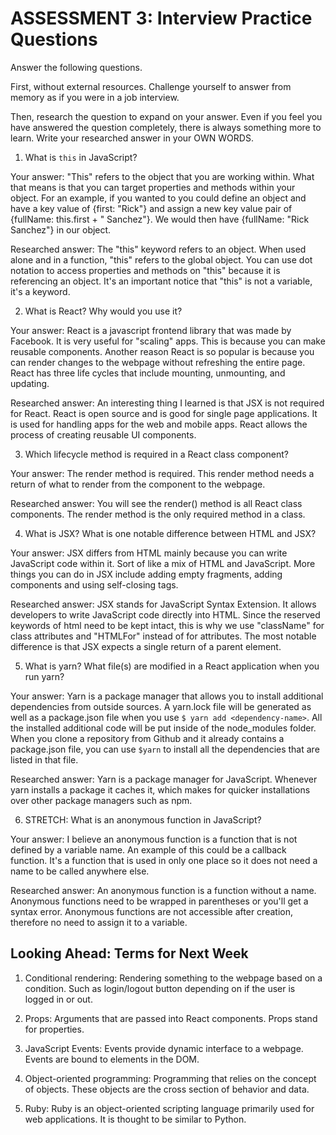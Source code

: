 # ASSESSMENT 3: Interview Practice Questions

Answer the following questions.

First, without external resources. Challenge yourself to answer from memory as if you were in a job interview.

Then, research the question to expand on your answer. Even if you feel you have answered the question completely, there is always something more to learn. Write your researched answer in your OWN WORDS.

1. What is `this` in JavaScript?

  Your answer: "This" refers to the object that you are working within. What that means is that you can target properties and methods within your object. For an example, if you wanted to you could define an object and have a key value of {first: "Rick"} and assign a new key value pair of {fullName: this.first + " Sanchez"}. We would then have {fullName: "Rick Sanchez"} in our object.

  Researched answer: The "this" keyword refers to an object. When used alone and in a function, "this" refers to the global object. You can use dot notation to access properties and methods on "this" because it is referencing an object. It's an important notice that "this" is not a variable, it's a keyword.

2. What is React? Why would you use it?

  Your answer: React is a javascript frontend library that was made by Facebook. It is very useful for "scaling" apps. This is because you can make reusable components. Another reason React is so popular is because you can render changes to the webpage without refreshing the entire page. React has three life cycles that include mounting, unmounting, and updating.

  Researched answer: An interesting thing I learned is that JSX is not required for React. React is open source and is good for single page applications. It is used for handling apps for the web and mobile apps. React allows the process of creating reusable UI components.

3. Which lifecycle method is required in a React class component?

  Your answer: The render method is required. This render method needs a return of what to render from the component to the webpage.

  Researched answer: You will see the render() method is all React class components. The render method is the only required method in a class.

4. What is JSX? What is one notable difference between HTML and JSX?

  Your answer: JSX differs from HTML mainly because you can write JavaScript code within it. Sort of like a mix of HTML and JavaScript. More things you can do in JSX include adding empty fragments, adding components and using self-closing tags.

  Researched answer: JSX stands for JavaScript Syntax Extension. It allows developers to write JavaScript code directly into HTML. Since the reserved keywords of html need to be kept intact, this is why we use "className" for class attributes and "HTMLFor" instead of for attributes. The most notable difference is that JSX expects a single return of a parent element.

5. What is yarn? What file(s) are modified in a React application when you run yarn?

  Your answer: Yarn is a package manager that allows you to install additional dependencies from outside sources. A yarn.lock file will be generated as well as a package.json file when you use `$ yarn add <dependency-name>`. All the installed additional code will be put inside of the node_modules folder. When you clone a repository from Github and it already contains a package.json file, you can use `$yarn` to install all the dependencies that are listed in that file.

  Researched answer: Yarn is a package manager for JavaScript. Whenever yarn installs a package it caches it, which makes for quicker installations over other package managers such as npm.

6. STRETCH: What is an anonymous function in JavaScript?

  Your answer: I believe an anonymous function is a function that is not defined by a variable name. An example of this could be a callback function. It's a function that is used in only one place so it does not need a name to be called anywhere else.

  Researched answer: An anonymous function is a function without a name. Anonymous functions need to be wrapped in parentheses or you'll get a syntax error. Anonymous functions are not accessible after creation, therefore no need to assign it to a variable.

## Looking Ahead: Terms for Next Week

1. Conditional rendering: Rendering something to the webpage based on a condition. Such as login/logout button depending on if the user is logged in or out.

2. Props: Arguments that are passed into React components. Props stand for properties.

3. JavaScript Events: Events provide dynamic interface to a webpage. Events are bound to elements in the DOM.

4. Object-oriented programming: Programming that relies on the concept of objects. These objects are the cross section of behavior and data.

5. Ruby: Ruby is an object-oriented scripting language primarily used for web applications. It is thought to be similar to Python.

